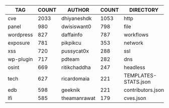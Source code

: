 |    TAG    | COUNT |    AUTHOR    | COUNT |      DIRECTORY       | COUNT | SEVERITY | COUNT | TYPE | COUNT |
|-----------|-------|--------------|-------|----------------------|-------|----------|-------|------|-------|
| cve       |  2033 | dhiyaneshdk  |  1053 | http                 |  6290 | info     |  3199 | file |   309 |
| panel     |   980 | dwisiswant0  |   798 | file                 |   309 | high     |  1283 | dns  |    17 |
| wordpress |   827 | daffainfo    |   787 | workflows            |   190 | medium   |  1261 |      |       |
| exposure  |   781 | pikpikcu     |   353 | network              |   116 | critical |   765 |      |       |
| xss       |   720 | pussycat0x   |   288 | ssl                  |    25 | low      |   229 |      |       |
| wp-plugin |   717 | pdteam       |   282 | dns                  |    17 | unknown  |    29 |      |       |
| osint     |   669 | ritikchaddha |   247 | headless             |     9 |          |       |      |       |
| tech      |   627 | ricardomaia  |   221 | TEMPLATES-STATS.json |     1 |          |       |      |       |
| edb       |   598 | geeknik      |   221 | contributors.json    |     1 |          |       |      |       |
| lfi       |   585 | theamanrawat |   179 | cves.json            |     1 |          |       |      |       |

